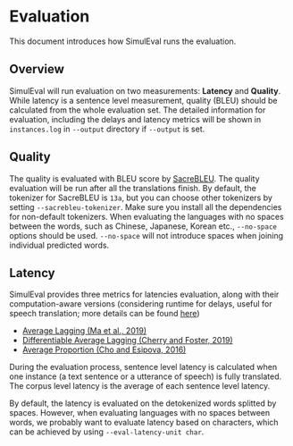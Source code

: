 # Evaluation

This document introduces how SimulEval runs the evaluation.

## Overview
SimulEval will run evaluation on two measurements: **Latency** and **Quality**.
While latency is a sentence level measurement,
quality (BLEU) should be calculated from the whole evaluation set.
The detailed information for evaluation, including the delays and latency metrics will be shown in `instances.log` in `--output` directory if `--output` is set.

## Quality
The quality is evaluated with BLEU score by [SacreBLEU](https://github.com/mjpost/sacrebleu).
The quality evaluation will be run after all the translations finish.
By default, the tokenizer for SacreBLEU is `13a`,
but you can choose other tokenizers by setting `--sacrebleu-tokenizer`.
Make sure you install all the dependencies for non-default tokenizers.
When evaluating the languages with no spaces between the words, such as Chinese, Japanese, Korean etc., `--no-space` options should be used.
`--no-space` will not introduce spaces when joining individual predicted words.

## Latency
SimulEval provides three metrics for latencies evaluation, along with their computation-aware versions (considering runtime for delays, useful for speech translation; more details can be found [here](https://www.aclweb.org/anthology/2020.aacl-main.58/))
- [Average Lagging (Ma et al., 2019)](https://www.aclweb.org/anthology/P19-1289.pdf)
- [Differentiable Average Lagging (Cherry and Foster, 2019)](https://arxiv.org/abs/1906.00048)
- [Average Proportion (Cho and Esipova, 2016)](https://arxiv.org/abs/1606.02012)

During the evaluation process,
sentence level latency is calculated when one instance (a text sentence or a utterance of speech) is fully translated.
The corpus level latency is the average of each sentence level latency.

By default, the latency is evaluated on the detokenized words splitted by spaces.
However, when evaluating languages with no spaces between words, we probably want to evaluate latency based on characters, which can be achieved by using `--eval-latency-unit char`.